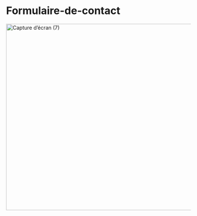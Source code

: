 # Formulaire-de-contact

<img width="818" height="511" alt="Capture d’écran (7)" src="https://github.com/user-attachments/assets/44ff56fd-8d8e-4722-a287-6c9abe01a1fe" />
